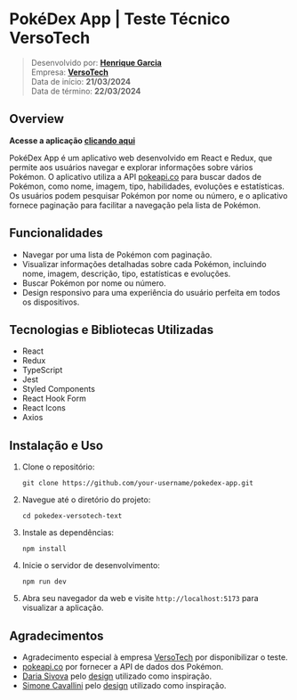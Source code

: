 # PokéDex App | Teste Técnico VersoTech

<!-- ![PokéDex App Screenshot](https://example.com/screenshot.png) -->

> Desenvolvido por: **[Henrique Garcia](https://www.linkedin.com/in/henrique-garcia-dev/)** <br/>
> Empresa: **[VersoTech](https://www.versotech.com.br/)** <br/>
> Data de início: **21/03/2024** <br/>
> Data de término: **22/03/2024**

## Overview

**Acesse a aplicação [clicando aqui](https://pokedex-versotech-test.vercel.app/)**

PokéDex App é um aplicativo web desenvolvido em React e Redux, que permite aos usuários navegar e explorar informações sobre vários Pokémon. O aplicativo utiliza a API [pokeapi.co](https://pokeapi.co/) para buscar dados de Pokémon, como nome, imagem, tipo, habilidades, evoluções e estatísticas. Os usuários podem pesquisar Pokémon por nome ou número, e o aplicativo fornece paginação para facilitar a navegação pela lista de Pokémon.

## Funcionalidades

- Navegar por uma lista de Pokémon com paginação.
- Visualizar informações detalhadas sobre cada Pokémon, incluindo nome, imagem, descrição, tipo, estatísticas e evoluções.
- Buscar Pokémon por nome ou número.
- Design responsivo para uma experiência do usuário perfeita em todos os dispositivos.

## Tecnologias e Bibliotecas Utilizadas

- React
- Redux
- TypeScript
- Jest
- Styled Components
- React Hook Form
- React Icons
- Axios

## Instalação e Uso

1. Clone o repositório:

   `git clone https://github.com/your-username/pokedex-app.git`

2. Navegue até o diretório do projeto:

   `cd pokedex-versotech-text`

3. Instale as dependências:

   `npm install`

4. Inicie o servidor de desenvolvimento:

   `npm run dev`

5. Abra seu navegador da web e visite `http://localhost:5173` para visualizar a aplicação.

## Agradecimentos

- Agradecimento especial à empresa [VersoTech](https://www.versotech.com.br/) por disponibilizar o teste.
- [pokeapi.co](https://pokeapi.co/) por fornecer a API de dados dos Pokémon.
- [Daria Sivova](https://dribbble.com/dashasomorgan) pelo [design](https://dribbble.com/shots/21488745-Pok-dex-Web-Version-Redesign) utilizado como inspiração.
- [Simone Cavallini](https://dribbble.com/scava) pelo [design](https://dribbble.com/shots/20062554-Pok-dex) utilizado como inspiração.
